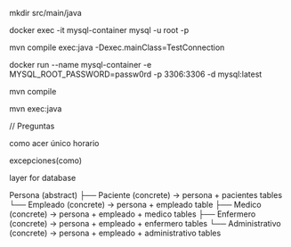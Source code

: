 mkdir src/main/java

docker exec -it mysql-container mysql -u root -p <passw0rd>

mvn compile exec:java -Dexec.mainClass=TestConnection

docker run --name mysql-container -e MYSQL_ROOT_PASSWORD=passw0rd -p 3306:3306 -d mysql:latest

mvn compile

mvn exec:java


// Preguntas 

como acer único
horario

excepciones(como)

layer for database


Persona (abstract) 
├── Paciente (concrete) → persona + pacientes tables
└── Empleado (concrete) → persona + empleado table
    ├── Medico (concrete) → persona + empleado + medico tables
    ├── Enfermero (concrete) → persona + empleado + enfermero tables
    └── Administrativo (concrete) → persona + empleado + administrativo tables
